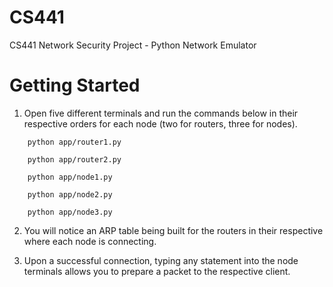 # CS441
CS441 Network Security Project - Python Network Emulator

# Getting Started
<!-- 1. Create a python [virtual environment](https://realpython.com/python-virtual-environments-a-primer/#create-it) and run it. -->

<!-- 2. Install dependencies
```
    pip install requirements.txt
``` -->

1. Open five different terminals and run the commands below in their respective orders for each node (two for routers, three for nodes).
```
    python app/router1.py
```
```
    python app/router2.py
```
```
    python app/node1.py
```
```
    python app/node2.py
```
```
    python app/node3.py
```

2. You will notice an ARP table being built for the routers in their respective where each node is connecting.

3. Upon a successful connection, typing any statement into the node terminals allows you to prepare a packet to the respective client.
